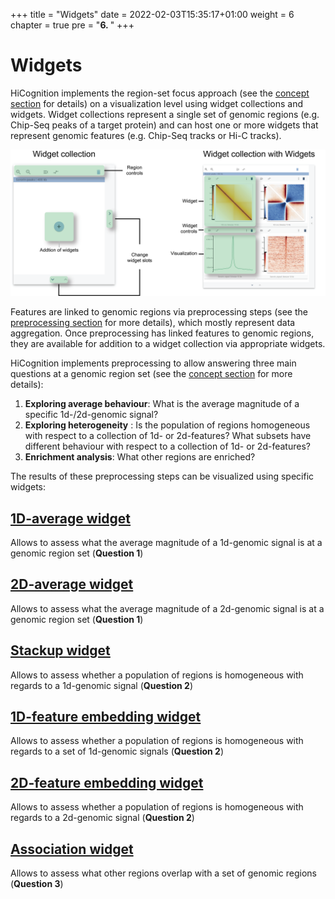 +++
title = "Widgets"
date = 2022-02-03T15:35:17+01:00
weight = 6
chapter = true
pre = "<b>6. </b>"
+++

# Widgets

HiCognition implements the region-set focus approach (see the [concept section](/docs/concept/region_set_focus/) for details) on a visualization level using widget collections and widgets. Widget collections represent a single set of genomic regions (e.g. Chip-Seq peaks of a target protein) and can host one or more widgets that represent genomic features (e.g. Chip-Seq tracks or Hi-C tracks).

![Widget concept](/docs/Widget_concept.png)

Features are linked to genomic regions via preprocessing steps (see the [preprocessing section](/docs/preprocessing/) for more details), which mostly represent data aggregation. Once preprocessing has linked features to genomic regions, they are available for addition to a widget collection via appropriate widgets.

HiCognition implements preprocessing to allow answering three main questions at a genomic region set (see the [concept section](/docs/concept/region_set_focus/) for more details):

1. __Exploring average behaviour__: What is the average magnitude of a specific 1d-/2d-genomic signal?
2. __Exploring heterogeneity__ : Is the population of regions homogeneous with respect to a collection of 1d- or 2d-features? What subsets have different behaviour with respect to a collection of 1d- or 2d-features?
3. __Enrichment analysis__: What other regions are enriched? 

The results of these preprocessing steps can be visualized using specific widgets:

## [1D-average widget](/docs/widgets/lineprofile/)

Allows to assess what the average magnitude of a 1d-genomic signal is at a genomic region set (__Question 1__)

## [2D-average widget](/docs/widgets/2d_average/)

Allows to assess what the average magnitude of a 2d-genomic signal is at a genomic region set (__Question 1__)

## [Stackup widget](/docs/widgets/stackup/)

Allows to assess whether a population of regions is homogeneous with regards to a 1d-genomic signal (__Question 2__)

## [1D-feature embedding widget](/docs/widgets/1d_feature_embedding/)

Allows to assess whether a population of regions is homogeneous with regards to a set of 1d-genomic signals (__Question 2__)

## [2D-feature embedding widget](/docs/widgets/2d_feature_embedding/)

Allows to assess whether a population of regions is homogeneous with regards to a 2d-genomic signal (__Question 2__)

## [Association widget](/docs/widgets/association/)

Allows to assess what other regions overlap with a set of genomic regions (__Question 3__)
